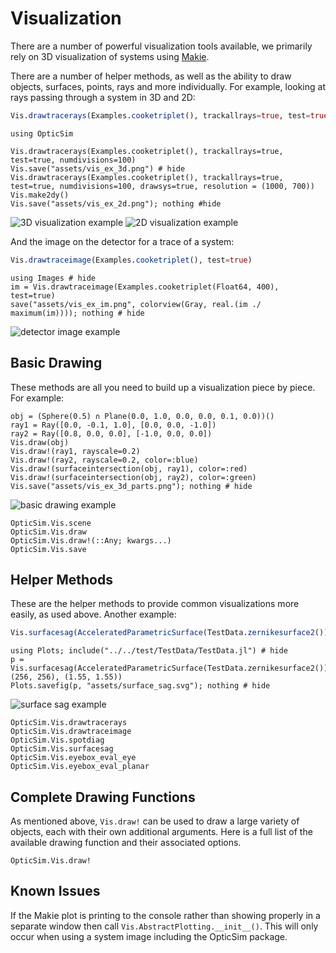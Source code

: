 # Visualization

There are a number of powerful visualization tools available, we primarily rely on 3D visualization of systems using [Makie](http://makie.juliaplots.org/stable/).

There are a number of helper methods, as well as the ability to draw objects, surfaces, points, rays and more individually. For example, looking at rays passing through a system in 3D and 2D:

```julia
Vis.drawtracerays(Examples.cooketriplet(), trackallrays=true, test=true, numdivisions=100)
```

```@setup base
using OpticSim
```

```@example base
Vis.drawtracerays(Examples.cooketriplet(), trackallrays=true, test=true, numdivisions=100)
Vis.save("assets/vis_ex_3d.png") # hide
Vis.drawtracerays(Examples.cooketriplet(), trackallrays=true, test=true, numdivisions=100, drawsys=true, resolution = (1000, 700))
Vis.make2dy()
Vis.save("assets/vis_ex_2d.png"); nothing #hide
```

![3D visualization example](assets/vis_ex_3d.png)
![2D visualization example](assets/vis_ex_2d.png)

And the image on the detector for a trace of a system:

```julia
Vis.drawtraceimage(Examples.cooketriplet(), test=true)
```

```@example base
using Images # hide
im = Vis.drawtraceimage(Examples.cooketriplet(Float64, 400), test=true)
save("assets/vis_ex_im.png", colorview(Gray, real.(im ./ maximum(im)))); nothing # hide
```

![detector image example](assets/vis_ex_im.png)

## Basic Drawing

These methods are all you need to build up a visualization piece by piece.
For example:

```@example base
obj = (Sphere(0.5) ∩ Plane(0.0, 1.0, 0.0, 0.0, 0.1, 0.0))()
ray1 = Ray([0.0, -0.1, 1.0], [0.0, 0.0, -1.0])
ray2 = Ray([0.8, 0.0, 0.0], [-1.0, 0.0, 0.0])
Vis.draw(obj)
Vis.draw!(ray1, rayscale=0.2)
Vis.draw!(ray2, rayscale=0.2, color=:blue)
Vis.draw!(surfaceintersection(obj, ray1), color=:red)
Vis.draw!(surfaceintersection(obj, ray2), color=:green)
Vis.save("assets/vis_ex_3d_parts.png"); nothing # hide
```

![basic drawing example](assets/vis_ex_3d_parts.png)

```@docs
OpticSim.Vis.scene
OpticSim.Vis.draw
OpticSim.Vis.draw!(::Any; kwargs...)
OpticSim.Vis.save
```

## Helper Methods

These are the helper methods to provide common visualizations more easily, as used above. Another example:

```julia
Vis.surfacesag(AcceleratedParametricSurface(TestData.zernikesurface2()), (256, 256), (1.55, 1.55))
```

```@example base
using Plots; include("../../test/TestData/TestData.jl") # hide
p = Vis.surfacesag(AcceleratedParametricSurface(TestData.zernikesurface2()), (256, 256), (1.55, 1.55))
Plots.savefig(p, "assets/surface_sag.svg"); nothing # hide
```

![surface sag example](assets/surface_sag.svg)

```@docs
OpticSim.Vis.drawtracerays
OpticSim.Vis.drawtraceimage
OpticSim.Vis.spotdiag
OpticSim.Vis.surfacesag
OpticSim.Vis.eyebox_eval_eye
OpticSim.Vis.eyebox_eval_planar
```

## Complete Drawing Functions

As mentioned above, `Vis.draw!` can be used to draw a large variety of objects, each with their own additional arguments.
Here is a full list of the available drawing function and their associated options.

```@docs
OpticSim.Vis.draw!
```

## Known Issues

If the Makie plot is printing to the console rather than showing properly in a separate window then call `Vis.AbstractPlotting.__init__()`. This will only occur when using a system image including the OpticSim package.